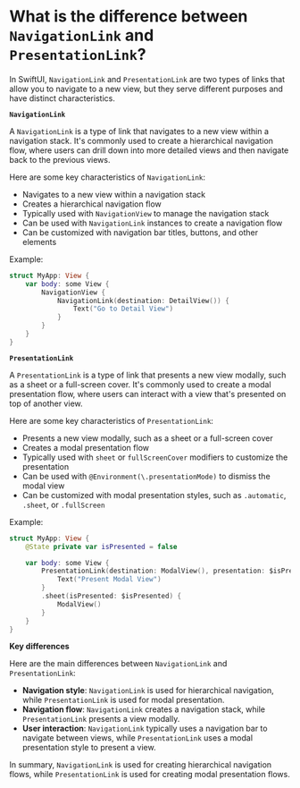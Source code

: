 # What is the difference between `NavigationLink` and `PresentationLink`?

In SwiftUI, `NavigationLink` and `PresentationLink` are two types of links that allow you to navigate to a new view, but they serve different purposes and have distinct characteristics.

**`NavigationLink`**

A `NavigationLink` is a type of link that navigates to a new view within a navigation stack. It's commonly used to create a hierarchical navigation flow, where users can drill down into more detailed views and then navigate back to the previous views.

Here are some key characteristics of `NavigationLink`:

* Navigates to a new view within a navigation stack
* Creates a hierarchical navigation flow
* Typically used with `NavigationView` to manage the navigation stack
* Can be used with `NavigationLink` instances to create a navigation flow
* Can be customized with navigation bar titles, buttons, and other elements

Example:
```swift
struct MyApp: View {
    var body: some View {
        NavigationView {
            NavigationLink(destination: DetailView()) {
                Text("Go to Detail View")
            }
        }
    }
}
```
**`PresentationLink`**

A `PresentationLink` is a type of link that presents a new view modally, such as a sheet or a full-screen cover. It's commonly used to create a modal presentation flow, where users can interact with a view that's presented on top of another view.

Here are some key characteristics of `PresentationLink`:

* Presents a new view modally, such as a sheet or a full-screen cover
* Creates a modal presentation flow
* Typically used with `sheet` or `fullScreenCover` modifiers to customize the presentation
* Can be used with `@Environment(\.presentationMode)` to dismiss the modal view
* Can be customized with modal presentation styles, such as `.automatic`, `.sheet`, or `.fullScreen`

Example:
```swift
struct MyApp: View {
    @State private var isPresented = false

    var body: some View {
        PresentationLink(destination: ModalView(), presentation: $isPresented) {
            Text("Present Modal View")
        }
        .sheet(isPresented: $isPresented) {
            ModalView()
        }
    }
}
```
**Key differences**

Here are the main differences between `NavigationLink` and `PresentationLink`:

* **Navigation style**: `NavigationLink` is used for hierarchical navigation, while `PresentationLink` is used for modal presentation.
* **Navigation flow**: `NavigationLink` creates a navigation stack, while `PresentationLink` presents a view modally.
* **User interaction**: `NavigationLink` typically uses a navigation bar to navigate between views, while `PresentationLink` uses a modal presentation style to present a view.

In summary, `NavigationLink` is used for creating hierarchical navigation flows, while `PresentationLink` is used for creating modal presentation flows.
